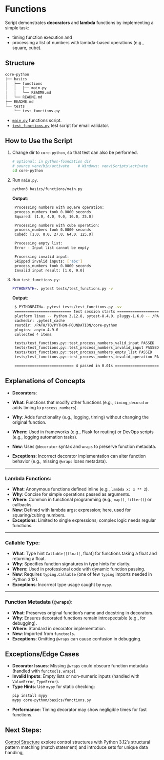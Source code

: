 # Functions

Script demonstrates **decorators** and **lambda** functions by implementing a simple task:

- timing function execution and
- processing a list of numbers with lambda-based operations (e.g., square, cube).

## Structure

```txt
core-python
├── basics
│   ├── functions
│   │   ├── main.py
│   │   └── README.md
│   └── README.md
├── README.md
└── tests
    └── test_functions.py

```

- [`main.py`](./main.py) functions script.
- [`test_functions.py`](../../tests/test_functions.py) test script for email validator.

## How to Use the Script

1. Change dir to `core-python`, so that test can also be performed.

   ```sh
   # optional: in python-foundation dir
   # source venv/bin/activate    # Windows: venv\Scripts\activate
   cd core-python
   ```

2. Run `main.py`.

   ```sh
   python3 basics/functions/main.py
   ```

   **Output**:

   ```sh
    Processing numbers with square operation:
    process_numbers took 0.0000 seconds
    Squared: [1.0, 4.0, 9.0, 16.0, 25.0]

    Processing numbers with cube operation:
    process_numbers took 0.0000 seconds
    Cubed: [1.0, 8.0, 27.0, 64.0, 125.0]

    Processing empty list:
    Error - Input list cannot be empty

    Processing invalid input:
    Skipped invalid inputs: ['abc']
    process_numbers took 0.0000 seconds
    Invalid input result: [1.0, 9.0]
   ```

3. Run `test_functions.py`:

   ```sh
   PYTHONPATH=. pytest tests/test_functions.py -v
   ```

   **Output**:

   ```sh
    $ PYTHONPATH=. pytest tests/test_functions.py -vv
    ========================== test session starts ===========================
    platform linux -- Python 3.12.8, pytest-8.4.0, pluggy-1.6.0 -- /PATH/TO/PYTHON-FOUNDATION/.venv/bin/python3.12
    cachedir: .pytest_cache
    rootdir: /PATH/TO/PYTHON-FOUNDATION/core-python
    plugins: anyio-4.9.0
    collected 4 items

    tests/test_functions.py::test_process_numbers_valid_input PASSED   [ 25%]
    tests/test_functions.py::test_process_numbers_invalid_input PASSED [ 50%]
    tests/test_functions.py::test_process_numbers_empty_list PASSED    [ 75%]
    tests/test_functions.py::test_process_numbers_invalid_operation PASSED [100%]

    =========================== 4 passed in 0.01s ============================

   ```

## Explanations of Concepts

- **Decorators**:

- **What**: Functions that modify other functions (e.g., `timing_decorator` adds timing to `process_numbers`).
- **Why**: Adds functionality (e.g., logging, timing) without changing the original function.
- **Where**: Used in frameworks (e.g., Flask for routing) or DevOps scripts (e.g., logging automation tasks).
- **New**: Uses `@decorator` syntax and `wraps` to preserve function metadata.
- **Exceptions**: Incorrect decorator implementation can alter function behavior (e.g., missing `@wraps` loses metadata).

---

### **Lambda Functions**:

- **What**: Anonymous functions defined inline (e.g., `lambda x: x ** 2`).
- **Why**: Concise for simple operations passed as arguments.
- **Where**: Common in functional programming (e.g., `map()`, `filter()`) or callbacks.
- **New**: Defined with lambda args: expression; here, used for squaring/cubing numbers.
- **Exceptions**: Limited to single expressions; complex logic needs regular functions.

---

### **Callable Type**:

- **What**: Type hint `Callable[[float]`, float] for functions taking a float and returning a float.
- **Why**: Specifies function signatures in type hints for clarity.
- **Where**: Used in professional code with dynamic function passing.
- **New**: Requires `typing.Callable` (one of few `typing` imports needed in Python 3.12).
- **Exceptions**: Incorrect type usage caught by `mypy`.

---

### **Function Metadata (`@wraps`)**:

- **What**: Preserves original function’s name and docstring in decorators.
- **Why**: Ensures decorated functions remain introspectable (e.g., for debugging).
- **Where**: Standard in decorator implementation.
- **New**: Imported from `functools`.
- **Exceptions**: Omitting `@wraps` can cause confusion in debugging.

## Exceptions/Edge Cases

- **Decorator Issues**: Missing `@wraps` could obscure function metadata (handled with `functools.wraps`).
- **Invalid Inputs**: Empty lists or non-numeric inputs (handled with `ValueError`, `TypeError`).
- **Type Hints**: Use `mypy` for static checking:
  ```bash
  pip install mypy
  mypy core-python/basics/functions.py
  ```
- **Performance**: Timing decorator may show negligible times for fast functions.

## Next Steps:

[Control Structure](../control_structure/README.md) explore control structures with Python 3.12’s structural pattern matching (match statement) and introduce sets for unique data handling,
